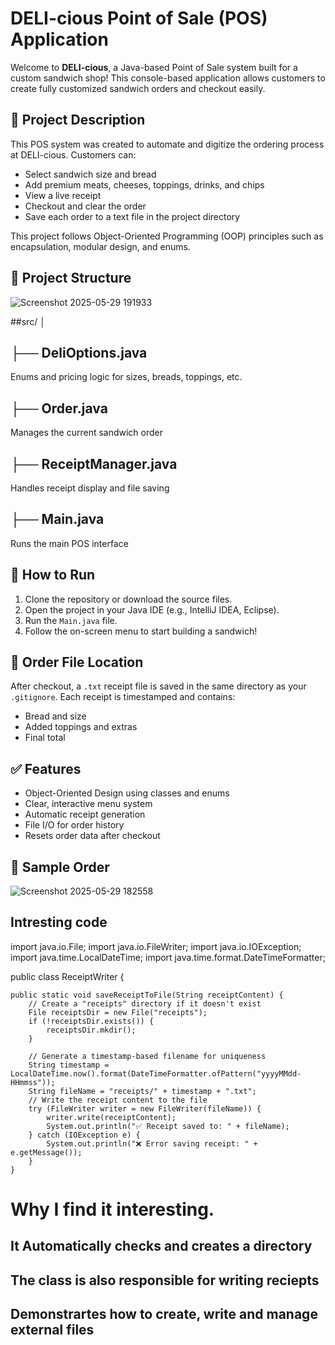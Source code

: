 # DELI-cious Point of Sale (POS) Application
Welcome to **DELI-cious**, a Java-based Point of Sale system built for a custom sandwich shop! This console-based application allows customers to create fully customized sandwich orders and checkout easily.

## 🥪 Project Description

This POS system was created to automate and digitize the ordering process at DELI-cious. Customers can:

- Select sandwich size and bread
- Add premium meats, cheeses, toppings, drinks, and chips
- View a live receipt
- Checkout and clear the order
- Save each order to a text file in the project directory

This project follows Object-Oriented Programming (OOP) principles such as encapsulation, modular design, and enums.

## 📁 Project Structure

![Screenshot 2025-05-29 191933](https://github.com/user-attachments/assets/1b4083cb-658b-484f-97c8-dbee20eaa315)



##src/
│
## ├── DeliOptions.java 
 Enums and pricing logic for sizes, breads, toppings, etc.
## ├── Order.java 
 Manages the current sandwich order
## ├── ReceiptManager.java
 Handles receipt display and file saving
## ├── Main.java 
Runs the main POS interface


## 🚀 How to Run

1. Clone the repository or download the source files.
2. Open the project in your Java IDE (e.g., IntelliJ IDEA, Eclipse).
3. Run the `Main.java` file.
4. Follow the on-screen menu to start building a sandwich!

## 💾 Order File Location

After checkout, a `.txt` receipt file is saved in the same directory as your `.gitignore`. Each receipt is timestamped and contains:

- Bread and size
- Added toppings and extras
- Final total

## ✅ Features

- Object-Oriented Design using classes and enums
- Clear, interactive menu system
- Automatic receipt generation
- File I/O for order history
- Resets order data after checkout

## 📌 Sample Order

![Screenshot 2025-05-29 182558](https://github.com/user-attachments/assets/db97c23a-12d9-40ee-91a2-a2ce1b08fe03)

## Intresting code
import java.io.File;
import java.io.FileWriter;
import java.io.IOException;
import java.time.LocalDateTime;
import java.time.format.DateTimeFormatter;

public class ReceiptWriter {

    public static void saveReceiptToFile(String receiptContent) {
        // Create a "receipts" directory if it doesn't exist
        File receiptsDir = new File("receipts");
        if (!receiptsDir.exists()) {
            receiptsDir.mkdir();
        }

        // Generate a timestamp-based filename for uniqueness
        String timestamp = LocalDateTime.now().format(DateTimeFormatter.ofPattern("yyyyMMdd-HHmmss"));                  
        String fileName = "receipts/" + timestamp + ".txt";
        // Write the receipt content to the file
        try (FileWriter writer = new FileWriter(fileName)) {
            writer.write(receiptContent);
            System.out.println("✅ Receipt saved to: " + fileName);
        } catch (IOException e) {
            System.out.println("❌ Error saving receipt: " + e.getMessage());
        }
    }
# Why I find it interesting.
## It Automatically checks and creates a directory
## The class is also responsible for writing reciepts
## Demonstrartes how to create, write and manage external files




